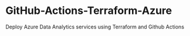 # GitHub-Actions-Terraform-Azure
Deploy Azure Data Analytics services using Terraform and Github Actions